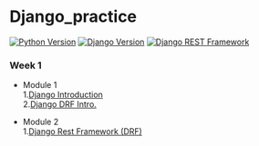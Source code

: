 # Django_practice
[![Python Version](https://img.shields.io/badge/python-3.8.5-brightgreen.svg)](https://python.org)
[![Django Version](https://img.shields.io/badge/django-1.11.23-brightgreen.svg)](https://djangoproject.com)
[![Django REST Framework](https://img.shields.io/badge/Django_REST_Framework-3.11.2-green.svg)](https://djangoproject.com)

### Week 1
- Module 1  
  1.[Django Introduction](https://github.com/vymana/Anand_Kr/tree/master/Module%201%20:%20Django/myproject)  
  2.[Django DRF Intro.](https://github.com/vymana/Anand_Kr/tree/master/Module%201%20:%20DRF%20Intro/tutorial)

- Module 2  
  1.[Django Rest Framework (DRF)](https://github.com/vymana/Anand_Kr/tree/master/Module2%20:%20Django%20Rest%20Framework%20(DRF)/tutorial)  
